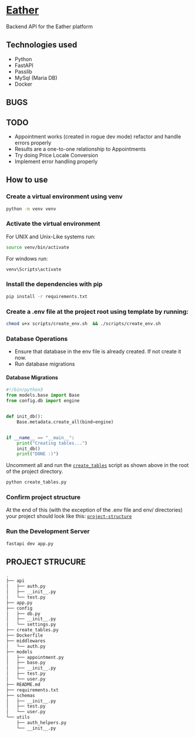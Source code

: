 # [Eather](https://eather-iota.vercel.app)

Backend API for the Eather platform

## Technologies used

- Python
- FastAPI
- Passlib
- MySql (Maria DB)
- Docker

## BUGS

## TODO

- Appointment works (created in rogue dev mode) refactor and handle errors properly
- Results are a one-to-one relationship to Appointments
- Try doing Price Locale Conversion
- Implement error handling properly

## How to use

### Create a virtual environment using venv

```sh
python -m venv venv
```

### Activate the virtual environment

For UNIX and Unix-Like systems run:

```sh
source venv/bin/activate
```

For windows run:

```sh
venv\Scripts\activate
```

### Install the dependencies with pip

```sh
pip install -r requirements.txt
```

### Create a .env file at the project root using template by running:

```sh
chmod u+x scripts/create_env.sh  && ./scripts/create_env.sh
```

### Database Operations

- Ensure that database in the env file is already created. If not create it now.
- Run database migrations

#### Database Migrations

```py
#!/bin/python3
from models.base import Base
from config.db import engine


def init_db():
    Base.metadata.create_all(bind=engine)


if __name__ == "__main__":
    print("Creating tables...")
    init_db()
    print("DONE :)")

```

Uncomment all and run the [`create_tables`](#database-migrations) script as shown above in the root of the project directory.

```sh
python create_tables.py
```

### Confirm project structure

At the end of this (with the exception of the .env file and env/ directories) your project should look like this: [`project-structure`](#project-strucure)

### Run the Development Server

```sh
fastapi dev app.py
```

## PROJECT STRUCURE

```sh
.
├── api
│   ├── auth.py
│   ├── __init__.py
│   └── test.py
├── app.py
├── config
│   ├── db.py
│   ├── __init__.py
│   └── settings.py
├── create_tables.py
├── Dockerfile
├── middlewares
│   └── auth.py
├── models
│   ├── appointment.py
│   ├── base.py
│   ├── __init__.py
│   ├── test.py
│   └── user.py
├── README.md
├── requirements.txt
├── schemas
│   ├── __init__.py
│   ├── test.py
│   └── user.py
└── utils
    ├── auth_helpers.py
    └── __init__.py

```
